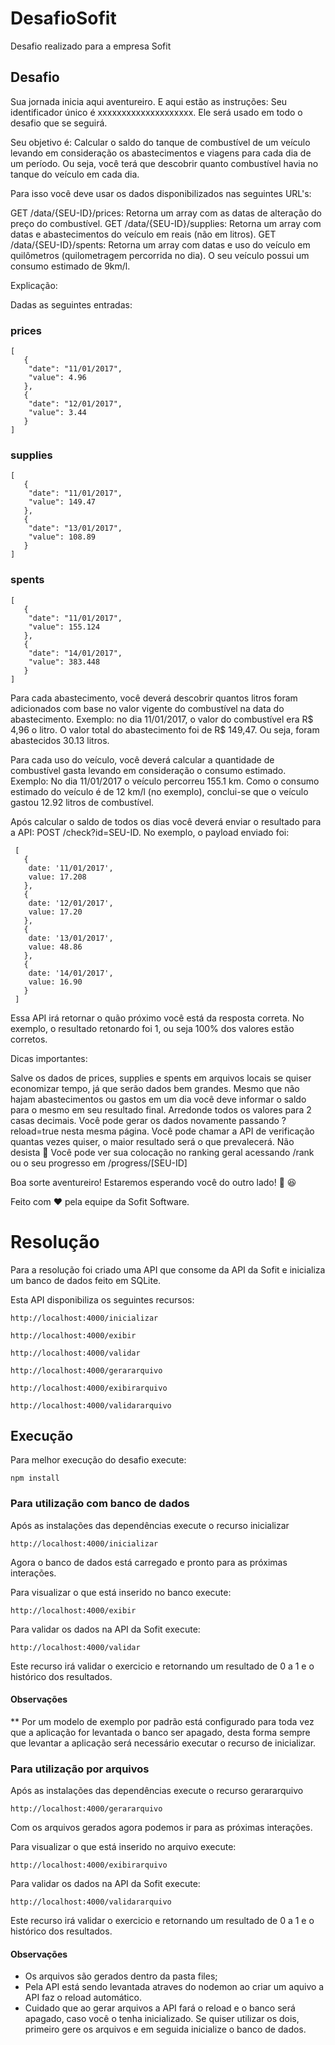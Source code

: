 # DesafioSofit
Desafio realizado para a empresa Sofit


## Desafio

Sua jornada inicia aqui aventureiro. E aqui estão as instruções:
Seu identificador único é xxxxxxxxxxxxxxxxxxxx. Ele será usado em todo o desafio que se seguirá.

Seu objetivo é: Calcular o saldo do tanque de combustível de um veículo levando em consideração os abastecimentos e viagens para cada dia de um período. Ou seja, você terá que descobrir quanto combustível havia no tanque do veículo em cada dia.

Para isso você deve usar os dados disponibilizados nas seguintes URL's:

GET /data/{SEU-ID}/prices: Retorna um array com as datas de alteração do preço do combustível.
GET /data/{SEU-ID}/supplies: Retorna um array com datas e abastecimentos do veículo em reais (não em litros).
GET /data/{SEU-ID}/spents: Retorna um array com datas e uso do veículo em quilômetros (quilometragem percorrida no dia).
O seu veículo possui um consumo estimado de 9km/l.

Explicação:

Dadas as seguintes entradas:

### prices
```
[
   {
    "date": "11/01/2017",
    "value": 4.96
   },
   {
    "date": "12/01/2017",
    "value": 3.44
   }
]
```

### supplies
```
[
   {
    "date": "11/01/2017",
    "value": 149.47
   },
   {
    "date": "13/01/2017",
    "value": 108.89
   }
]	
```

### spents
```
[
   {
    "date": "11/01/2017",
    "value": 155.124
   },
   {
    "date": "14/01/2017",
    "value": 383.448
   }
]
```
Para cada abastecimento, você deverá descobrir quantos litros foram adicionados com base no valor vigente do combustível na data do abastecimento.
Exemplo: no dia 11/01/2017, o valor do combustível era R$ 4,96 o litro. O valor total do abastecimento foi de R$ 149,47. Ou seja, foram abastecidos 30.13 litros.

Para cada uso do veículo, você deverá calcular a quantidade de combustível gasta levando em consideração o consumo estimado.
Exemplo: No dia 11/01/2017 o veículo percorreu 155.1 km. Como o consumo estimado do veículo é de 12 km/l (no exemplo), conclui-se que o veículo gastou 12.92 litros de combustível.

Após calcular o saldo de todos os dias você deverá enviar o resultado para a API: POST /check?id=SEU-ID. No exemplo, o payload enviado foi:
```
 [
   {
    date: '11/01/2017',
    value: 17.208
   },
   {
    date: '12/01/2017',
    value: 17.20
   },
   {
    date: '13/01/2017',
    value: 48.86
   },
   {
    date: '14/01/2017',
    value: 16.90
   }
 ]
 ```

Essa API irá retornar o quão próximo você está da resposta correta. No exemplo, o resultado retonardo foi 1, ou seja 100% dos valores estão corretos.

Dicas importantes:

Salve os dados de prices, supplies e spents em arquivos locais se quiser economizar tempo, já que serão dados bem grandes.
Mesmo que não hajam abastecimentos ou gastos em um dia você deve informar o saldo para o mesmo em seu resultado final.
Arredonde todos os valores para 2 casas decimais.
Você pode gerar os dados novamente passando ?reload=true nesta mesma página.
Você pode chamar a API de verificação quantas vezes quiser, o maior resultado será o que prevalecerá.
Não desista 🙂
Você pode ver sua colocação no ranking geral acessando /rank ou o seu progresso em /progress/[SEU-ID]

Boa sorte aventureiro! Estaremos esperando você do outro lado! 💪 😆

Feito com ❤ pela equipe da Sofit Software.

# Resolução
Para a resolução foi criado uma API que consome da API da Sofit e inicializa um banco de dados feito em SQLite.

Esta API disponibiliza os seguintes recursos:
```
http://localhost:4000/inicializar
```

```
http://localhost:4000/exibir
```

```
http://localhost:4000/validar
```

```
http://localhost:4000/gerararquivo
```

```
http://localhost:4000/exibirarquivo
```

```
http://localhost:4000/validararquivo
```


## Execução
Para melhor execução do desafio execute:

```
npm install
```
### Para utilização com banco de dados

Após as instalações das dependências execute o recurso inicializar
```
http://localhost:4000/inicializar
```
Agora o banco de dados está carregado e pronto para as próximas interações.

Para visualizar o que está inserido no banco execute:
```
http://localhost:4000/exibir
```

Para validar os dados na API da Sofit execute:
```
http://localhost:4000/validar
```
Este recurso irá validar o exercicio e retornando um resultado de 0 a 1 e o histórico dos resultados.

#### Observações
** Por um modelo de exemplo por padrão está configurado para toda vez que a aplicação for levantada o banco ser apagado, desta forma sempre que levantar a aplicação será necessário executar o recurso de inicializar.

### Para utilização por arquivos

Após as instalações das dependências execute o recurso gerararquivo
```
http://localhost:4000/gerararquivo
```
Com os arquivos gerados agora podemos ir para as próximas interações.

Para visualizar o que está inserido no arquivo execute:
```
http://localhost:4000/exibirarquivo
```

Para validar os dados na API da Sofit execute:
```
http://localhost:4000/validararquivo
```
Este recurso irá validar o exercicio e retornando um resultado de 0 a 1 e o histórico dos resultados.

#### Observações
* Os arquivos são gerados dentro da pasta files;
* Pela API está sendo levantada atraves do nodemon ao criar um aquivo a API faz o reload automático.
* Cuidado que ao gerar arquivos a API fará o reload e o banco será apagado, caso você o tenha inicializado. Se quiser utilizar os dois, primeiro gere os arquivos e em seguida inicialize o banco de dados.
